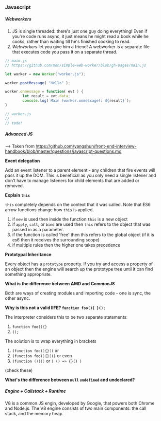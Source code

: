 ### Javascript

##### Webworkers

1. JS is single threaded: there's just one guy doing everything! Even if you're code runs async, it just means he might read a book while he cooks, rather than waiting till he's finished cooking to read.
2. _Webworkers_ let you give him a friend! A webworker is a separate file that executes code you pass it on a separate thread.

```Javascript
// main.js
// https://github.com/mdn/simple-web-worker/blob/gh-pages/main.js

let worker = new Worker("worker.js");

worker.postMessage( "Hello" );

worker.onmessage = function( evt ) {
		let result = evt.data;
		console.log(`Main (worker.onmessage): ${result}`);
}

```


```Javascript
// worker.js
//
// todo!
```


##### Advanced JS

--> Taken from https://github.com/yangshun/front-end-interview-handbook/blob/master/questions/javascript-questions.md

**Event delegation**

Add an event listener to a parent element - any children that fire events will pass it up the DOM. This is beneficial as you only need a single listener and don't have to manage listeners for child elements that are added or removed.

**Explain `this`**

`this` completely depends on the context that it was called. Note that ES6 arrow functions change how `this` is applied.

1. if `new` is used then inside the function `this` is a new object
2. if `apply`, `call`, or `bind` are used then `this` refers to the object that was passed in as a parameter.
3. if the function is called 'free' then this refers to the global object (if it is es6 then it receives the surrounding scope)
4. if multiple rules then the higher one takes precedence

**Prototypal Inheritance**

Every object has a `prototype` property. If you try and access a property of an object then the engine will search up the prototype tree until it can find something appropriate.

**What is the difference between AMD and CommonJS**

Both are ways of creating modules and importing code - one is sync, the other async.

**Why is this not a valid IIFE? `function foo(){ }();`**

The interpreter considers this to be two separate statements:

1. `function foo(){}`
2. `();`

The solution is to wrap everything in brackets

1. `(function foo(){}()` or
2. `(function foo(){}())` or even
3. `(function ()())` or `( () => {}() )`

(check these)

**What's the difference between `null` `undefined` and undeclared?**


##### Engine + Callstack + Runtime

V8 is a common JS engin, developed by Google, that powers both Chrome and Node.js. The V8 engine consists of two main components: the call stack, and the memory heap.









<!-- end -->
